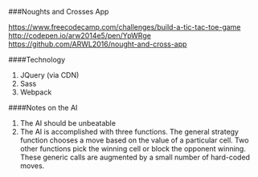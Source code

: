 ###Noughts and Crosses App    

https://www.freecodecamp.com/challenges/build-a-tic-tac-toe-game     
http://codepen.io/arw2014e5/pen/YpWRge     
https://github.com/ARWL2016/nought-and-cross-app     
 
####Technology 
1. JQuery (via CDN)     
2. Sass 
3. Webpack
  

####Notes on the AI
1. The AI should be unbeatable    
2. The AI is accomplished with three functions. The general strategy function chooses a move based on the value of a particular cell. Two other functions pick the winning cell or block the opponent winning. These generic calls are augmented by a small number of hard-coded moves.



     